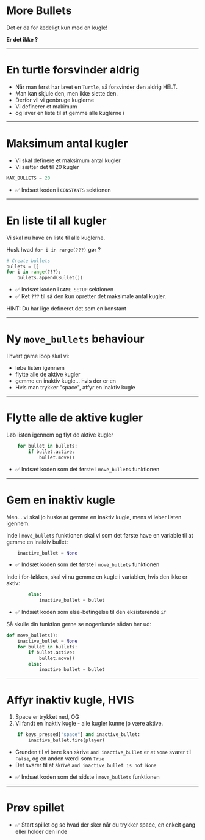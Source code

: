 # More Bullets

Det er da for kedeligt kun med en kugle!

**Er det ikke ?**

---

# En turtle forsvinder aldrig

* Når man først har lavet en `Turtle`, så forsvinder den aldrig HELT.
* Man kan skjule den, men ikke slette den.
* Derfor vil vi genbruge kuglerne
* Vi definerer et makimum
* og laver en liste til at gemme alle kuglerne i

---

# Maksimum antal kugler

* Vi skal definere et maksimum antal kugler
* Vi sætter det til 20 kugler

```python
MAX_BULLETS = 20
```

- ✅ Indsæt koden i `CONSTANTS` sektionen

---

# En liste til all kugler

Vi skal nu have en liste til alle kuglerne.

Husk hvad `for i in range(???)` gør ?

```python
# Create bullets
bullets = []
for i in range(???):
    bullets.append(Bullet())
```

- ✅ Indsæt koden i `GAME SETUP` sektionen
- ✅ Ret `???` til så den kun opretter det maksimale antal kugler. 

HINT: Du har lige defineret det som en konstant

---

# Ny `move_bullets` behaviour

I hvert game loop skal vi:

* løbe listen igennem
* flytte alle de aktive kugler
* gemme en inaktiv kugle... hvis der er en
* Hvis man trykker "space", affyr en inaktiv kugle

---

# Flytte alle de aktive kugler

Løb listen igennem og flyt de aktive kugler

```python
    for bullet in bullets:
        if bullet.active:
            bullet.move()
```

- ✅ Indsæt koden som det første i `move_bullets` funktionen

---

# Gem en inaktiv kugle

Men... vi skal jo huske at gemme en inaktiv kugle, mens vi løber listen igennem.

Inde i `move_bullets` funktionen skal vi som det første have en variable til at gemme en inaktiv bullet:

```python
    inactive_bullet = None
```

- ✅ Indsæt koden som det første i `move_bullets` funktionen

Inde i for-løkken, skal vi nu gemme en kugle i variablen, hvis den ikke er aktiv:

```python
        else:
            inactive_bullet = bullet
```

- ✅ Indsæt koden som else-betingelse til den eksisterende `if`

Så skulle din funktion gerne se nogenlunde sådan her ud:

```python
def move_bullets():
    inactive_bullet = None
    for bullet in bullets:
        if bullet.active:
            bullet.move()
        else:
            inactive_bullet = bullet
```

---

# Affyr inaktiv kugle, HVIS

1. Space er trykket ned, OG
2. Vi fandt en inaktiv kugle - alle kugler kunne jo være aktive.

```python
    if keys_pressed["space"] and inactive_bullet:
        inactive_bullet.fire(player)
```

* Grunden til vi bare kan skrive `and inactive_bullet` er at `None` svarer til `False`, og en anden værdi som `True`
* Det svarer til at skrive `and inactive_bullet is not None`



- ✅ Indsæt koden som det sidste i `move_bullets` funktionen


---

# Prøv spillet

- ✅ Start spillet og se hvad der sker når du trykker space, en enkelt gang eller holder den inde
